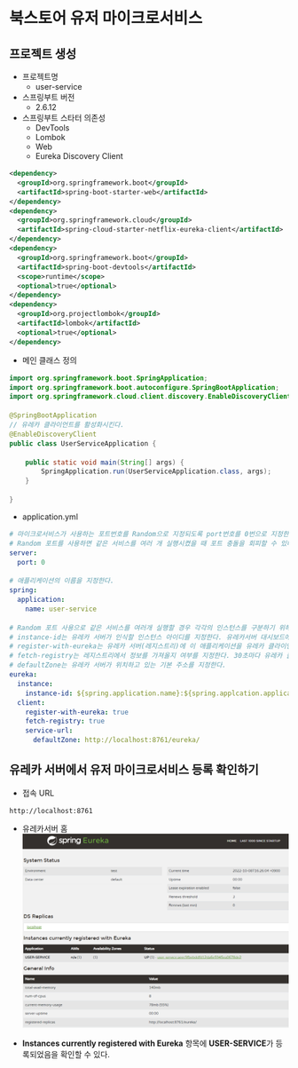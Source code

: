 # 북스토어 유저 마이크로서비스 

## 프로젝트 생성

- 프로젝트명
  - user-service
- 스프링부트 버전
  - 2.6.12
- 스프링부트 스타터 의존성
  - DevTools
  - Lombok
  - Web
  - Eureka Discovery Client
```xml
<dependency>
  <groupId>org.springframework.boot</groupId>
  <artifactId>spring-boot-starter-web</artifactId>
</dependency>
<dependency>
  <groupId>org.springframework.cloud</groupId>
  <artifactId>spring-cloud-starter-netflix-eureka-client</artifactId>
</dependency>
<dependency>
  <groupId>org.springframework.boot</groupId>
  <artifactId>spring-boot-devtools</artifactId>
  <scope>runtime</scope>
  <optional>true</optional>
</dependency>
<dependency>
  <groupId>org.projectlombok</groupId>
  <artifactId>lombok</artifactId>
  <optional>true</optional>
</dependency>
```
- 메인 클래스 정의
```java
import org.springframework.boot.SpringApplication;
import org.springframework.boot.autoconfigure.SpringBootApplication;
import org.springframework.cloud.client.discovery.EnableDiscoveryClient;

@SpringBootApplication
// 유레카 클라이언트를 활성화시킨다.
@EnableDiscoveryClient
public class UserServiceApplication {

	public static void main(String[] args) {
		SpringApplication.run(UserServiceApplication.class, args);
	}

}
```
- application.yml
```yml
# 마이크로서비스가 사용하는 포트번호를 Random으로 지정되도록 port번호를 0번으로 지정한다.
# Random 포트를 사용하면 같은 서비스를 여러 개 실행시켰을 때 포트 충돌을 회피할 수 있다.
server:
  port: 0
  
# 애플리케이션의 이름을 지정한다.
spring:
  application:
    name: user-service

# Random 포트 사용으로 같은 서비스를 여러개 실행할 경우 각각의 인스턴스를 구분하기 위해서 인스턴스 정보를 설정한다.
# instance-id는 유레카 서버가 인식할 인스턴스 아이디를 지정한다. 유레카서버 대시보드에서 서비스를 식별할 수 있게 한다.
# register-with-eureka는 유레카 서버(레지스트리)에 이 애플리케이션을 유레카 클라이언트로 등록할지 여부를 지정한다.
# fetch-registry는 레지스트리에서 정보를 가져올지 여부를 지정한다. 30초마다 유레카 클라이언트가 유레카 레지스트리 변경 사항 여부를 재확인한다.
# defaultZone는 유레카 서버가 위치하고 있는 기본 주소를 지정한다.
eureka:
  instance:
    instance-id: ${spring.application.name}:${spring.applcation.application-id:${random.value}}
  client:
    register-with-eureka: true
    fetch-registry: true
    service-url:
      defaultZone: http://localhost:8761/eureka/
```

## 유레카 서버에서 유저 마이크로서비스 등록 확인하기

- 접속 URL
```text
http://localhost:8761
```
- 유레카서버 홈
![북스토어 유레카 서버 홈](../images/bookstore-eureka-server-home-2.png) 

-  **Instances currently registered with Eureka** 항목에 **USER-SERVICE**가 등록되었음을 확인할 수 있다.

